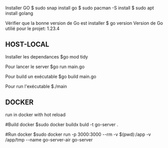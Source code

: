 Installer GO
$ sudo snap install go
$ sudo pacman -S install
$ sudo apt install golang


Vérifier que la bonne version de Go est installer
$ go version
Version de Go utilié pour le projet: 1.23.4

## HOST-LOCAL

Installer les dependances
$go mod tidy


Pour lancer le server
$go run main.go

Pour build un exécutable
$go build main.go

Pour run l'exécutable
$./main




## DOCKER

run in docker with hot reload

#Build docker
$sudo docker buildx buld -t go-server .

#Run docker
$sudo docker run -p 3000:3000 --rm -v $(pwd):/app -v /app/tmp --name go-server-air go-server

